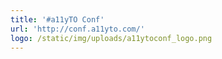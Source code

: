 ```yaml
---
title: '#a11yTO Conf'
url: 'http://conf.a11yto.com/'
logo: /static/img/uploads/a11ytoconf_logo.png
---
```



